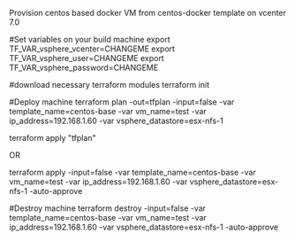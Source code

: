 Provision centos based docker VM  from centos-docker template on vcenter 7.0

#Set variables on your build machine
export TF_VAR_vsphere_vcenter=CHANGEME
export TF_VAR_vsphere_user=CHANGEME
export TF_VAR_vsphere_password=CHANGEME


#download necessary terraform modules
terraform init


#Deploy machine
terraform plan -out=tfplan -input=false -var template_name=centos-base -var vm_name=test -var ip_address=192.168.1.60 -var vsphere_datastore=esx-nfs-1

terraform apply "tfplan"

OR 

terraform apply -input=false -var template_name=centos-base -var vm_name=test -var ip_address=192.168.1.60 -var vsphere_datastore=esx-nfs-1 -auto-approve


#Destroy machine
terraform destroy -input=false -var template_name=centos-base -var vm_name=test -var ip_address=192.168.1.60 -var vsphere_datastore=esx-nfs-1 -auto-approve

